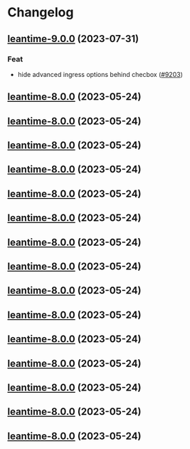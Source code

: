 # Changelog











## [leantime-9.0.0](https://github.com/truecharts/charts/compare/leantime-8.0.0...leantime-9.0.0) (2023-07-31)

### Feat

- hide advanced ingress options behind checbox ([#9203](https://github.com/truecharts/charts/issues/9203))
  
  


## [leantime-8.0.0](https://github.com/truecharts/charts/compare/leantime-7.0.33...leantime-8.0.0) (2023-05-24)




## [leantime-8.0.0](https://github.com/truecharts/charts/compare/leantime-7.0.33...leantime-8.0.0) (2023-05-24)




## [leantime-8.0.0](https://github.com/truecharts/charts/compare/leantime-7.0.33...leantime-8.0.0) (2023-05-24)




## [leantime-8.0.0](https://github.com/truecharts/charts/compare/leantime-7.0.33...leantime-8.0.0) (2023-05-24)




## [leantime-8.0.0](https://github.com/truecharts/charts/compare/leantime-7.0.33...leantime-8.0.0) (2023-05-24)




## [leantime-8.0.0](https://github.com/truecharts/charts/compare/leantime-7.0.33...leantime-8.0.0) (2023-05-24)




## [leantime-8.0.0](https://github.com/truecharts/charts/compare/leantime-7.0.33...leantime-8.0.0) (2023-05-24)




## [leantime-8.0.0](https://github.com/truecharts/charts/compare/leantime-7.0.33...leantime-8.0.0) (2023-05-24)




## [leantime-8.0.0](https://github.com/truecharts/charts/compare/leantime-7.0.33...leantime-8.0.0) (2023-05-24)




## [leantime-8.0.0](https://github.com/truecharts/charts/compare/leantime-7.0.33...leantime-8.0.0) (2023-05-24)




## [leantime-8.0.0](https://github.com/truecharts/charts/compare/leantime-7.0.33...leantime-8.0.0) (2023-05-24)




## [leantime-8.0.0](https://github.com/truecharts/charts/compare/leantime-7.0.33...leantime-8.0.0) (2023-05-24)




## [leantime-8.0.0](https://github.com/truecharts/charts/compare/leantime-7.0.33...leantime-8.0.0) (2023-05-24)




## [leantime-8.0.0](https://github.com/truecharts/charts/compare/leantime-7.0.33...leantime-8.0.0) (2023-05-24)




## [leantime-8.0.0](https://github.com/truecharts/charts/compare/leantime-7.0.33...leantime-8.0.0) (2023-05-24)

